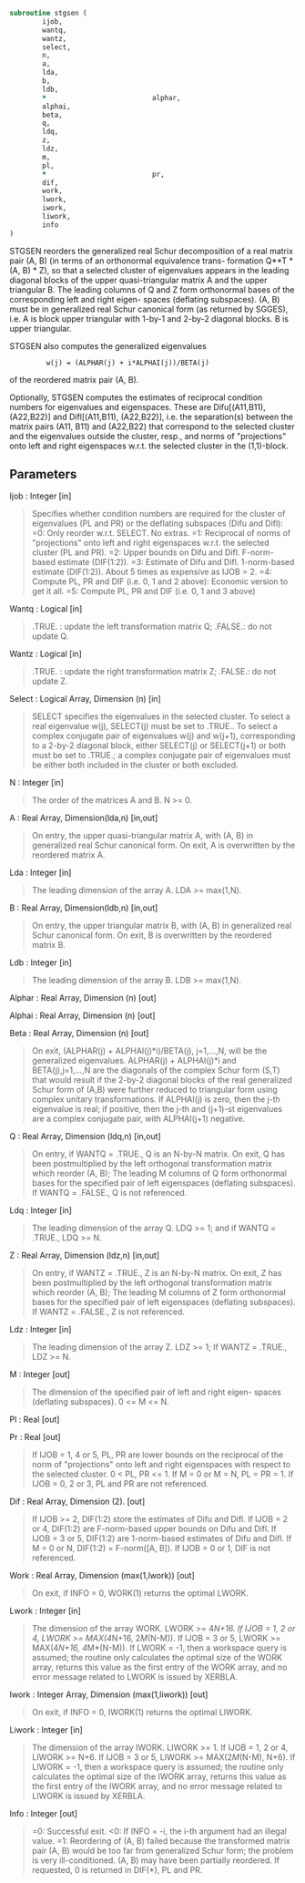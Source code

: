```fortran
subroutine stgsen (
		ijob,
		wantq,
		wantz,
		select,
		n,
		a,
		lda,
		b,
		ldb,
		*                          alphar,
		alphai,
		beta,
		q,
		ldq,
		z,
		ldz,
		m,
		pl,
		*                          pr,
		dif,
		work,
		lwork,
		iwork,
		liwork,
		info
)
```

 STGSEN reorders the generalized real Schur decomposition of a real
 matrix pair (A, B) (in terms of an orthonormal equivalence trans-
 formation Q**T * (A, B) * Z), so that a selected cluster of eigenvalues
 appears in the leading diagonal blocks of the upper quasi-triangular
 matrix A and the upper triangular B. The leading columns of Q and
 Z form orthonormal bases of the corresponding left and right eigen-
 spaces (deflating subspaces). (A, B) must be in generalized real
 Schur canonical form (as returned by SGGES), i.e. A is block upper
 triangular with 1-by-1 and 2-by-2 diagonal blocks. B is upper
 triangular.

 STGSEN also computes the generalized eigenvalues

             w(j) = (ALPHAR(j) + i*ALPHAI(j))/BETA(j)

 of the reordered matrix pair (A, B).

 Optionally, STGSEN computes the estimates of reciprocal condition
 numbers for eigenvalues and eigenspaces. These are Difu[(A11,B11),
 (A22,B22)] and Difl[(A11,B11), (A22,B22)], i.e. the separation(s)
 between the matrix pairs (A11, B11) and (A22,B22) that correspond to
 the selected cluster and the eigenvalues outside the cluster, resp.,
 and norms of "projections" onto left and right eigenspaces w.r.t.
 the selected cluster in the (1,1)-block.

## Parameters
Ijob : Integer [in]
> Specifies whether condition numbers are required for the
> cluster of eigenvalues (PL and PR) or the deflating subspaces
> (Difu and Difl):
> =0: Only reorder w.r.t. SELECT. No extras.
> =1: Reciprocal of norms of "projections" onto left and right
> eigenspaces w.r.t. the selected cluster (PL and PR).
> =2: Upper bounds on Difu and Difl. F-norm-based estimate
> (DIF(1:2)).
> =3: Estimate of Difu and Difl. 1-norm-based estimate
> (DIF(1:2)).
> About 5 times as expensive as IJOB = 2.
> =4: Compute PL, PR and DIF (i.e. 0, 1 and 2 above): Economic
> version to get it all.
> =5: Compute PL, PR and DIF (i.e. 0, 1 and 3 above)

Wantq : Logical [in]
> .TRUE. : update the left transformation matrix Q;
> .FALSE.: do not update Q.

Wantz : Logical [in]
> .TRUE. : update the right transformation matrix Z;
> .FALSE.: do not update Z.

Select : Logical Array, Dimension (n) [in]
> SELECT specifies the eigenvalues in the selected cluster.
> To select a real eigenvalue w(j), SELECT(j) must be set to
> .TRUE.. To select a complex conjugate pair of eigenvalues
> w(j) and w(j+1), corresponding to a 2-by-2 diagonal block,
> either SELECT(j) or SELECT(j+1) or both must be set to
> .TRUE.; a complex conjugate pair of eigenvalues must be
> either both included in the cluster or both excluded.

N : Integer [in]
> The order of the matrices A and B. N >= 0.

A : Real Array, Dimension(lda,n) [in,out]
> On entry, the upper quasi-triangular matrix A, with (A, B) in
> generalized real Schur canonical form.
> On exit, A is overwritten by the reordered matrix A.

Lda : Integer [in]
> The leading dimension of the array A. LDA >= max(1,N).

B : Real Array, Dimension(ldb,n) [in,out]
> On entry, the upper triangular matrix B, with (A, B) in
> generalized real Schur canonical form.
> On exit, B is overwritten by the reordered matrix B.

Ldb : Integer [in]
> The leading dimension of the array B. LDB >= max(1,N).

Alphar : Real Array, Dimension (n) [out]

Alphai : Real Array, Dimension (n) [out]

Beta : Real Array, Dimension (n) [out]
> On exit, (ALPHAR(j) + ALPHAI(j)*i)/BETA(j), j=1,...,N, will
> be the generalized eigenvalues.  ALPHAR(j) + ALPHAI(j)*i
> and BETA(j),j=1,...,N  are the diagonals of the complex Schur
> form (S,T) that would result if the 2-by-2 diagonal blocks of
> the real generalized Schur form of (A,B) were further reduced
> to triangular form using complex unitary transformations.
> If ALPHAI(j) is zero, then the j-th eigenvalue is real; if
> positive, then the j-th and (j+1)-st eigenvalues are a
> complex conjugate pair, with ALPHAI(j+1) negative.

Q : Real Array, Dimension (ldq,n) [in,out]
> On entry, if WANTQ = .TRUE., Q is an N-by-N matrix.
> On exit, Q has been postmultiplied by the left orthogonal
> transformation matrix which reorder (A, B); The leading M
> columns of Q form orthonormal bases for the specified pair of
> left eigenspaces (deflating subspaces).
> If WANTQ = .FALSE., Q is not referenced.

Ldq : Integer [in]
> The leading dimension of the array Q.  LDQ >= 1;
> and if WANTQ = .TRUE., LDQ >= N.

Z : Real Array, Dimension (ldz,n) [in,out]
> On entry, if WANTZ = .TRUE., Z is an N-by-N matrix.
> On exit, Z has been postmultiplied by the left orthogonal
> transformation matrix which reorder (A, B); The leading M
> columns of Z form orthonormal bases for the specified pair of
> left eigenspaces (deflating subspaces).
> If WANTZ = .FALSE., Z is not referenced.

Ldz : Integer [in]
> The leading dimension of the array Z. LDZ >= 1;
> If WANTZ = .TRUE., LDZ >= N.

M : Integer [out]
> The dimension of the specified pair of left and right eigen-
> spaces (deflating subspaces). 0 <= M <= N.

Pl : Real [out]

Pr : Real [out]
> If IJOB = 1, 4 or 5, PL, PR are lower bounds on the
> reciprocal of the norm of "projections" onto left and right
> eigenspaces with respect to the selected cluster.
> 0 < PL, PR <= 1.
> If M = 0 or M = N, PL = PR  = 1.
> If IJOB = 0, 2 or 3, PL and PR are not referenced.

Dif : Real Array, Dimension (2). [out]
> If IJOB >= 2, DIF(1:2) store the estimates of Difu and Difl.
> If IJOB = 2 or 4, DIF(1:2) are F-norm-based upper bounds on
> Difu and Difl. If IJOB = 3 or 5, DIF(1:2) are 1-norm-based
> estimates of Difu and Difl.
> If M = 0 or N, DIF(1:2) = F-norm([A, B]).
> If IJOB = 0 or 1, DIF is not referenced.

Work : Real Array, Dimension (max(1,lwork)) [out]
> On exit, if INFO = 0, WORK(1) returns the optimal LWORK.

Lwork : Integer [in]
> The dimension of the array WORK. LWORK >=  4*N+16.
> If IJOB = 1, 2 or 4, LWORK >= MAX(4*N+16, 2*M*(N-M)).
> If IJOB = 3 or 5, LWORK >= MAX(4*N+16, 4*M*(N-M)).
> If LWORK = -1, then a workspace query is assumed; the routine
> only calculates the optimal size of the WORK array, returns
> this value as the first entry of the WORK array, and no error
> message related to LWORK is issued by XERBLA.

Iwork : Integer Array, Dimension (max(1,liwork)) [out]
> On exit, if INFO = 0, IWORK(1) returns the optimal LIWORK.

Liwork : Integer [in]
> The dimension of the array IWORK. LIWORK >= 1.
> If IJOB = 1, 2 or 4, LIWORK >=  N+6.
> If IJOB = 3 or 5, LIWORK >= MAX(2*M*(N-M), N+6).
> If LIWORK = -1, then a workspace query is assumed; the
> routine only calculates the optimal size of the IWORK array,
> returns this value as the first entry of the IWORK array, and
> no error message related to LIWORK is issued by XERBLA.

Info : Integer [out]
> =0: Successful exit.
> <0: If INFO = -i, the i-th argument had an illegal value.
> =1: Reordering of (A, B) failed because the transformed
> matrix pair (A, B) would be too far from generalized
> Schur form; the problem is very ill-conditioned.
> (A, B) may have been partially reordered.
> If requested, 0 is returned in DIF(*), PL and PR.

